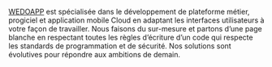 [WEDOAPP](https://wedoapp.ma) est spécialisée dans le développement de plateforme métier, progiciel et application mobile Cloud en adaptant les interfaces utilisateurs à votre façon de travailler. Nous faisons du sur-mesure et partons d’une page blanche en respectant toutes les règles d’écriture d’un code qui respecte les standards de programmation et de sécurité. Nos solutions sont évolutives pour répondre aux ambitions de demain.

<!--

**Here are some ideas to get you started:**

🙋‍♀️ A short introduction - what is your organization all about?
🌈 Contribution guidelines - how can the community get involved?
👩‍💻 Useful resources - where can the community find your docs? Is there anything else the community should know?
🍿 Fun facts - what does your team eat for breakfast?
🧙 Remember, you can do mighty things with the power of [Markdown](https://docs.github.com/github/writing-on-github/getting-started-with-writing-and-formatting-on-github/basic-writing-and-formatting-syntax)
-->
